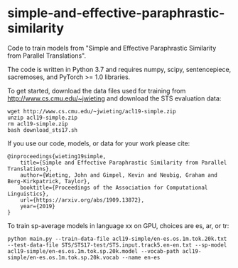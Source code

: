 # simple-and-effective-paraphrastic-similarity

Code to train models from "Simple and Effective Paraphrastic Similarity from Parallel Translations".

The code is written in Python 3.7 and requires numpy, scipy, sentencepiece, sacremoses, and PyTorch >= 1.0 libraries.

To get started, download the data files used for training from http://www.cs.cmu.edu/~jwieting and download the STS evaluation data:

    wget http://www.cs.cmu.edu/~jwieting/acl19-simple.zip
    unzip acl19-simple.zip
    rm acl19-simple.zip
    bash download_sts17.sh

If you use our code, models, or data for your work please cite:

    @inproceedings{wieting19simple,
        title={Simple and Effective Paraphrastic Similarity from Parallel Translations},
        author={Wieting, John and Gimpel, Kevin and Neubig, Graham and Berg-Kirkpatrick, Taylor},
        booktitle={Proceedings of the Association for Computational Linguistics},
        url={https://arxiv.org/abs/1909.13872},
        year={2019}
    }

To train sp-average models in language xx on GPU, choices are es, ar, or tr:

    python main.py --train-data-file acl19-simple/en-es.os.1m.tok.20k.txt --test-data-file STS/STS17-test/STS.input.track5.en-en.txt --sp-model acl19-simple/en-es.os.1m.tok.sp.20k.model --vocab-path acl19-simple/en-es.os.1m.tok.sp.20k.vocab --name en-es
